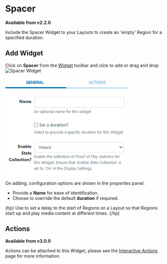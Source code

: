 <!--toc=widgets-->

# Spacer

**Available from v2.2.0**

Include the Spacer Widget to your Layouts to create an 'empty' Region for a specified duration.

## Add Widget

Click on **Spacer** from the [Widget](layouts_widgets.html)  toolbar and click to add or drag and drop ![Spacer Widget](img\media_spacer_widget.png)

![Spacer Edit Form](img/v3.1_media_spacer_edit.png)

On adding, configuration options are shown in the properties panel:

- Provide a **Name** for ease of identification.
- Choose to override the default **duration** if required.

{tip}
Use to set a delay to the start of Regions on a Layout so that Regions start up and play media content at different times.
{/tip}

## Actions 

**Available from v3.0.0**

Actions can be attached to this Widget, please see the [Interactive Actions](layouts_interactive_actions.html)  page for more information.

